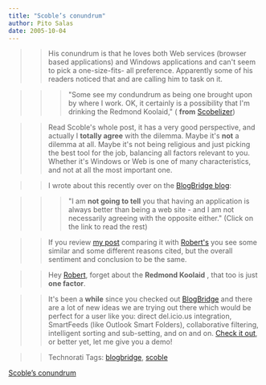 ```yaml
---
title: "Scoble’s conundrum"
author: Pito Salas
date: 2005-10-04
---
```



>>

>> His conundrum is that he loves both Web services (browser based
applications) and Windows applications and can't seem to pick a one-size-fits-
all preference. Apparently some of his readers noticed that and are calling
him to task on it.

>>

>>> "Some see my condundrum as being one brought upon by where I work. OK, it
certainly is a possibility that I'm drinking the Redmond Koolaid," ( **from**
[Scobelizer](<http://radio.weblogs.com/0001011/2005/10/04.html#a11363>))

>>

>> Read Scoble's whole post, it has a very good perspective, and actually I
**totally agree** with the dilemma. Maybe it's **not** a dilemma at all. Maybe
it's not being religious and just picking the best tool for the job, balancing
all factors relevant to you. Whether it's Windows or Web is one of many
characteristics, and not at all the most important one.

>>

>> I wrote about this recently over on the [BlogBridge
blog](<http://www.blogbridge.com/archives/2005/09/downloadable_ap.php>):

>>

>>> "I am **not going to tell** you that having an application is always
better than being a web site - and I am not necessarily agreeing with the
opposite either." (Click on the link to read the rest)

>>

>> If you review [my
post](<http://www.blogbridge.com/archives/2005/09/downloadable_ap.php>)
comparing it with
[Robert's](<http://radio.weblogs.com/0001011/2005/10/04.html#a11363>) you see
some similar and some different reasons cited, but the overall sentiment and
conclusion to be the same.

>>

>> Hey [Robert](<http://radio.weblogs.com/0001011/2005/10/04.html#a11363>),
forget about the **Redmond Koolaid** , that too is just **one factor**.

>>

>> It's been a **while** since you checked out
[BlogBridge](<http://www.blogbridge.com/>) and there are a lot of new ideas we
are trying out there which would be perfect for a user like you: direct
del.icio.us integration, SmartFeeds (like Outlook Smart Folders),
collaborative filtering, intelligent sorting and sub-setting, and on and on.
[Check it out](<http://www.blogbridge.com/install/final/blogbridge.jnlp>), or
better yet, let me give you a demo!

>>

>> Technorati Tags: [blogbridge](<http://www.technorati.com/tag/blogbridge>),
[scoble](<http://www.technorati.com/tag/scoble>)


[Scoble’s conundrum](None)
